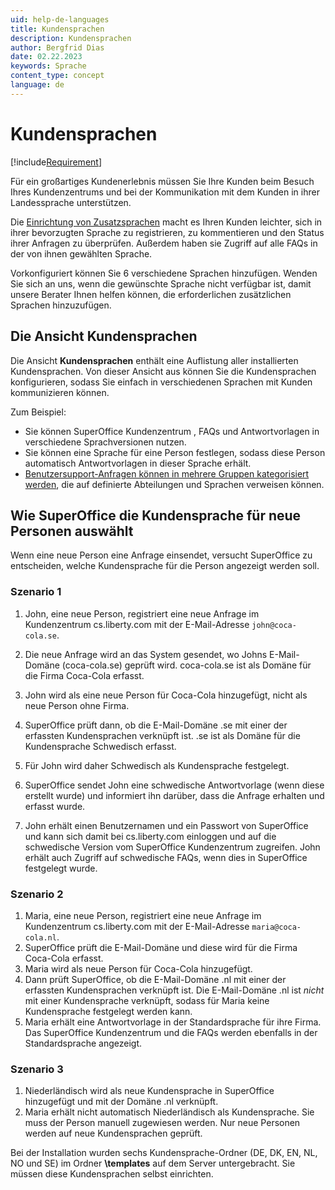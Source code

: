 ```yaml
---
uid: help-de-languages
title: Kundensprachen
description: Kundensprachen
author: Bergfrid Dias
date: 02.22.2023
keywords: Sprache
content_type: concept
language: de
---
```


# Kundensprachen

[!include[Requirement](../../../../learn/includes/req-cep.md)]

Für ein großartiges Kundenerlebnis müssen Sie Ihre Kunden beim Besuch Ihres Kundenzentrums und bei der Kommunikation mit dem Kunden in ihrer Landessprache unterstützen.

Die [Einrichtung von Zusatzsprachen][1] macht es Ihren Kunden leichter, sich in ihrer bevorzugten Sprache zu registrieren, zu kommentieren und den Status ihrer Anfragen zu überprüfen. Außerdem haben sie Zugriff auf alle FAQs in der von ihnen gewählten Sprache.

Vorkonfiguriert können Sie 6 verschiedene Sprachen hinzufügen. Wenden Sie sich an uns, wenn die gewünschte Sprache nicht verfügbar ist, damit unsere Berater Ihnen helfen können, die erforderlichen zusätzlichen Sprachen hinzuzufügen.

## Die Ansicht Kundensprachen

Die Ansicht **Kundensprachen** enthält eine Auflistung aller installierten Kundensprachen. Von dieser Ansicht aus können Sie die Kundensprachen konfigurieren, sodass Sie einfach in verschiedenen Sprachen mit Kunden kommunizieren können.

Zum Beispiel:

* Sie können SuperOffice Kundenzentrum , FAQs und Antwortvorlagen in verschiedene Sprachversionen nutzen.
* Sie können eine Sprache für eine Person festlegen, sodass diese Person automatisch Antwortvorlagen in dieser Sprache erhält.
* [Benutzersupport-Anfragen können in mehrere Gruppen kategorisiert werden][3], die auf definierte Abteilungen und Sprachen verweisen können.

## Wie SuperOffice die Kundensprache für neue Personen auswählt

Wenn eine neue Person eine Anfrage einsendet, versucht SuperOffice zu entscheiden, welche Kundensprache für die Person angezeigt werden soll.

### Szenario 1

1. John, eine neue Person, registriert eine neue Anfrage im Kundenzentrum cs.liberty.com mit der E-Mail-Adresse `john@coca-cola.se`.

2. Die neue Anfrage wird an das System gesendet, wo Johns E-Mail-Domäne (coca-cola.se) geprüft wird. coca-cola.se ist als Domäne für die Firma Coca-Cola erfasst.

3. John wird als eine neue Person für Coca-Cola hinzugefügt, nicht als neue Person ohne Firma.

4. SuperOffice prüft dann, ob die E-Mail-Domäne .se mit einer der erfassten Kundensprachen verknüpft ist. .se ist als Domäne für die Kundensprache Schwedisch erfasst.

5. Für John wird daher Schwedisch als Kundensprache festgelegt.

6. SuperOffice sendet John eine schwedische Antwortvorlage (wenn diese erstellt wurde) und informiert ihn darüber, dass die Anfrage erhalten und erfasst wurde.

7. John erhält einen Benutzernamen und ein Passwort von SuperOffice und kann sich damit bei cs.liberty.com einloggen und auf die schwedische Version vom SuperOffice Kundenzentrum zugreifen. John erhält auch Zugriff auf schwedische FAQs, wenn dies in SuperOffice festgelegt wurde.

### Szenario 2

1. Maria, eine neue Person, registriert eine neue Anfrage im Kundenzentrum cs.liberty.com mit der E-Mail-Adresse `maria@coca-cola.nl`.
2. SuperOffice prüft die E-Mail-Domäne und diese wird für die Firma Coca-Cola erfasst.
3. Maria wird als neue Person für Coca-Cola hinzugefügt.
4. Dann prüft SuperOffice, ob die E-Mail-Domäne .nl mit einer der erfassten Kundensprachen verknüpft ist. Die E-Mail-Domäne .nl ist *nicht* mit einer Kundensprache verknüpft, sodass für Maria keine Kundensprache festgelegt werden kann.
5. Maria erhält eine Antwortvorlage in der Standardsprache für ihre Firma. Das SuperOffice Kundenzentrum und die FAQs werden ebenfalls in der Standardsprache angezeigt.

### Szenario 3

1. Niederländisch wird als neue Kundensprache in SuperOffice hinzugefügt und mit der Domäne .nl verknüpft.
2. Maria erhält nicht automatisch Niederländisch als Kundensprache. Sie muss der Person manuell zugewiesen werden. Nur neue Personen werden auf neue Kundensprachen geprüft.

Bei der Installation wurden sechs Kundensprache-Ordner (DE, DK, EN, NL, NO und SE) im Ordner **\\templates** auf dem Server untergebracht. Sie müssen diese Kundensprachen selbst einrichten.

<!-- Referenced links -->
[1]: update.md
[3]: ../../../../request/admin/category/external-categories.md

<!-- Referenced images -->
